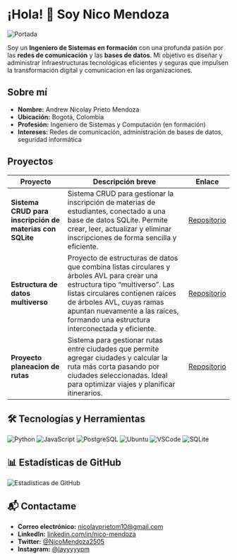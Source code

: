 # ¡Hola! 👋 Soy Nico Mendoza

![Portada](https://github.com/NicoMendoza2505/NicoMendoza2505/blob/main/imagenes/portada.jpg)

Soy un **Ingeniero de Sistemas en formación** con una profunda pasión por las **redes de comunicación** y las **bases de datos**. Mi objetivo es diseñar y administrar infraestructuras tecnológicas eficientes y seguras que impulsen la transformación digital y comunicacion en las organizaciones.

## Sobre mí

- **Nombre:** Andrew Nicolay Prieto Mendoza
- **Ubicación:** Bogotá, Colombia
- **Profesión:** Ingeniero de Sistemas y Computación (en formación)
- **Intereses:** Redes de comunicación, administración de bases de datos, seguridad informática

## Proyectos

| Proyecto             | Descripción breve                                      | Enlace                                     |
|----------------------|--------------------------------------------------------|--------------------------------------------|
| **Sistema CRUD para inscripción de materias con SQLite**       | Sistema CRUD para gestionar la inscripción de materias de estudiantes, conectado a una base de datos SQLite. Permite crear, leer, actualizar y eliminar inscripciones de forma sencilla y eficiente.              | [Repositorio](https://github.com/gecrodriguezpe/ProyectoFinalPOO) |
| **Estructura de datos multiverso**       | Proyecto de estructuras de datos que combina listas circulares y árboles AVL para crear una estructura tipo “multiverso”. Las listas circulares contienen raíces de árboles AVL, cuyas ramas apuntan nuevamente a las raíces, formando una estructura interconectada y eficiente.                  | [Repositorio](https://github.com/Anthonyrs4/Proyecto-DS) |
| **Proyecto planeacion de rutas**       | Sistema para gestionar rutas entre ciudades que permite agregar ciudades y calcular la ruta más corta pasando por ciudades seleccionadas. Ideal para optimizar viajes y planificar itinerarios.          | [Repositorio](https://github.com/THOMASunal/Multiverso) |

## 🛠️ Tecnologías y Herramientas

![Python](https://img.shields.io/badge/Python-FFD43B?style=for-the-badge&logo=python&logoColor=blue)
![JavaScript](https://img.shields.io/badge/JavaScript-323330?style=for-the-badge&logo=javascript&logoColor=F7DF1E)
![PostgreSQL](https://img.shields.io/badge/PostgreSQL-green?style=for-the-badge)
![Ubuntu](https://img.shields.io/badge/Ubuntu-E95420?style=for-the-badge&logo=ubuntu&logoColor=white)
![VSCode](https://img.shields.io/badge/VSCode-0078D4?style=for-the-badge&logo=visual%20studio%20code&logoColor=white)
![SQLite](https://img.shields.io/badge/Sqlite-003B57?style=for-the-badge&logo=sqlite&logoColor=white)


## 📊 Estadísticas de GitHub

![Estadísticas de GitHub](https://github-readme-stats.vercel.app/api?username=NicoMendoza2505&show_icons=true&theme=radical)

## 📬 Contactame

- **Correo electrónico:** [nicolayprietom10@gmail.com](mailto:nicolayprietom10@gmail.com)
- **LinkedIn:** [linkedin.com/in/nico-mendoza](https://www.linkedin.com/in/nico-mendoza)
- **Twitter:** [@NicoMendoza2505](https://twitter.com/NicoMendoza2505)
- **Instagram:** [@layyyyypm](https://instagram.com/layyyyypm)


